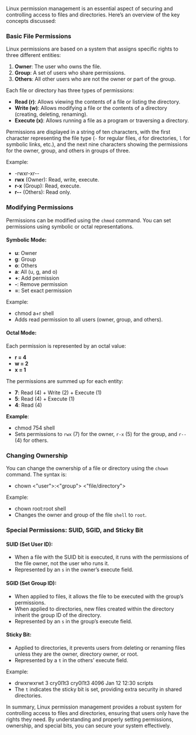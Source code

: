Linux permission management is an essential aspect of securing and controlling access to files and directories. Here’s an overview of the key concepts discussed:

### **Basic File Permissions**

Linux permissions are based on a system that assigns specific rights to three different entities:

1. **Owner**: The user who owns the file.
2. **Group**: A set of users who share permissions.
3. **Others**: All other users who are not the owner or part of the group.

Each file or directory has three types of permissions:

- **Read (r)**: Allows viewing the contents of a file or listing the directory.
- **Write (w)**: Allows modifying a file or the contents of a directory (creating, deleting, renaming).
- **Execute (x)**: Allows running a file as a program or traversing a directory.

Permissions are displayed in a string of ten characters, with the first character representing the file type (`-` for regular files, `d` for directories, `l` for symbolic links, etc.), and the next nine characters showing the permissions for the owner, group, and others in groups of three.

Example:
- -rwxr-xr--
- **rwx** (Owner): Read, write, execute.
- **r-x** (Group): Read, execute.
- **r--** (Others): Read only.

### **Modifying Permissions**

Permissions can be modified using the `chmod` command. You can set permissions using symbolic or octal representations.

#### **Symbolic Mode**:

- **u**: Owner
- **g**: Group
- **o**: Others
- **a**: All (u, g, and o)
- **+**: Add permission
- **-**: Remove permission
- **=**: Set exact permission

Example:
- chmod a+r shell
- Adds read permission to all users (owner, group, and others).

#### **Octal Mode**:

Each permission is represented by an octal value:

- **r = 4**
- **w = 2**
- **x = 1**

The permissions are summed up for each entity:

- **7**: Read (4) + Write (2) + Execute (1)
- **5**: Read (4) + Execute (1)
- **4**: Read (4)

**Example**:
- chmod 754 shell
- Sets permissions to `rwx` (7) for the owner, `r-x` (5) for the group, and `r--` (4) for others.

### **Changing Ownership**

You can change the ownership of a file or directory using the `chown` command. The syntax is:
- chown <"user">:<"group"> <"file/directory">

Example:
- chown root:root shell
- Changes the owner and group of the file `shell` to `root`.

### **Special Permissions: SUID, SGID, and Sticky Bit**

#### **SUID (Set User ID)**:

- When a file with the SUID bit is executed, it runs with the permissions of the file owner, not the user who runs it.
- Represented by an `s` in the owner’s execute field.

#### **SGID (Set Group ID)**:

- When applied to files, it allows the file to be executed with the group’s permissions.
- When applied to directories, new files created within the directory inherit the group ID of the directory.
- Represented by an `s` in the group’s execute field.

#### **Sticky Bit**:

- Applied to directories, it prevents users from deleting or renaming files unless they are the owner, directory owner, or root.
- Represented by a `t` in the others’ execute field.

Example:
- drwxrwxrwt 3 cry0l1t3 cry0l1t3 4096 Jan 12 12:30 scripts
- The `t` indicates the sticky bit is set, providing extra security in shared directories.

In summary, Linux permission management provides a robust system for controlling access to files and directories, ensuring that users only have the rights they need. By understanding and properly setting permissions, ownership, and special bits, you can secure your system effectively.